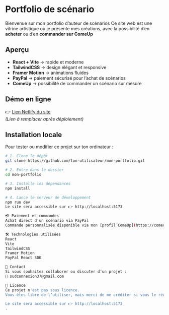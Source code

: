 # Portfolio de scénario
Bienvenue sur mon portfolio d’auteur de scénarios 
Ce site web est une vitrine artistique où je présente mes créations, avec la possibilité d’en **acheter** ou d’en **commander sur ComeUp**

## Aperçu
- **React + Vite** → rapide et moderne  
- **TailwindCSS** → design élégant et responsive  
- **Framer Motion** → animations fluides  
- **PayPal** → paiement sécurisé pour l’achat de scénarios  
- **ComeUp** → possibilité de commander un scénario sur mesure  

## Démo en ligne
👉 [Lien Netlify du site](https://ton-site.netlify.app)  
*(Lien à remplacer après déploiement)*

## Installation locale
Pour tester ou modifier ce projet sur ton ordinateur :
```bash
# 1. Clone le dépôt
git clone https://github.com/ton-utilisateur/mon-portfolio.git

# 2. Entre dans le dossier
cd mon-portfolio

# 3. Installe les dépendances
npm install

# 4. Lance le serveur de développement
npm run dev
Le site sera accessible sur 👉 http://localhost:5173

💳 Paiement et commandes
Achat direct d’un scénario via PayPal
Commande personnalisée disponible via mon [profil ComeUp](https://comeup.com/fr/@oswaldeyebiyi)).

🛠️ Technologies utilisées
React
Vite
TailwindCSS
Framer Motion
PayPal React SDK

📧 Contact
Si vous souhaitez collaborer ou discuter d’un projet :
📩 sudconnexion37@gmail.com

📜 Licence
Ce projet n'est pas sous licence.
Vous êtes libre de l’utiliser, mais merci de me créditer si vous le réutilisez.

Le site sera accessible sur 👉 http://localhost:5173
.
